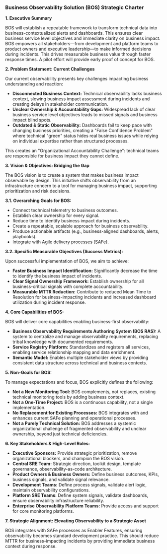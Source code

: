 ### **Business Observability Solution (BOS) Strategic Charter**

**1. Executive Summary**

BOS will establish a repeatable framework to transform technical data into business-contextualized alerts and dashboards. This ensures clear business service level objectives and immediate clarity on business impact. BOS empowers all stakeholders—from development and platform teams to product owners and executive leadership—to make informed decisions during incidents. This drives measurable business value through faster response times. A pilot effort will provide early proof of concept for BOS.

**2. Problem Statement: Current Challenges**

Our current observability presents key challenges impacting business understanding and reaction:

* **Disconnected Business Context:** Technical observability lacks business context, slowing business impact assessment during incidents and creating delays in stakeholder communication.  
* **Unclear Ownership & Accountability Gaps:** Widespread lack of clear business service level objectives leads to missed signals and business impact blind spots.  
* **Outdated & Static Observability:** Dashboards fail to keep pace with changing business priorities, creating a "False Confidence Problem" where technical "green" status hides real business issues while relying on individual expertise rather than structured processes.

This creates an "Organizational Accountability Challenge": technical teams are responsible for business impact they cannot define.

**3. Vision & Objectives: Bridging the Gap**

The BOS vision is to create a system that makes business impact observable by design. This initiative shifts observability from an infrastructure concern to a tool for managing business impact, supporting prioritization and risk decisions.

**3.1. Overarching Goals for BOS:**

* Connect technical telemetry to business outcomes.  
* Establish clear ownership for every signal.  
* Reduce time to identify business impact during incidents.  
* Create a repeatable, scalable approach for business observability.  
* Produce actionable artifacts (e.g., business-aligned dashboards, alerts, playbooks).  
* Integrate with Agile delivery processes (SAFe).

**3.2. Specific Measurable Objectives (Success Metrics):**

Upon successful implementation of BOS, we aim to achieve:

* **Faster Business Impact Identification:** Significantly decrease the time to identify the business impact of incidents.  
* **Clear Signal Ownership Framework:** Establish ownership for all business-critical signals with complete accountability.  
* **Measurable MTTR Reduction:** Contribute to reduced Mean Time to Resolution for business-impacting incidents and increased dashboard utilization during incident response.

**4. Core Capabilities of BOS:**

BOS will deliver core capabilities enabling business-first observability:

* **Business Observability Requirements Authoring System (BOS RAS):** A system to centralize and manage observability requirements, replacing tribal knowledge with documented requirements.  
* **Service Registry Platform:** Standardizes and registers all services, enabling service relationship mapping and data enrichment.
* **Semantic Model:** Enables multiple stakeholder views by providing consistent data structure across technical and business contexts.

**5. Non-Goals for BOS:**

To manage expectations and focus, BOS explicitly defines the following:

* **Not a New Monitoring Tool:** BOS complements, not replaces, existing technical monitoring tools by adding business context.  
* **Not a One-Time Project:** BOS is a continuous capability, not a single implementation.  
* **No Replacement for Existing Processes:** BOS integrates with and enhances current SAFe planning and operational processes.  
* **Not a Purely Technical Solution:** BOS addresses a systemic organizational challenge of fragmented observability and unclear ownership, beyond just technical deficiencies.

**6. Key Stakeholders & High-Level Roles:**

* **Executive Sponsors:** Provide strategic prioritization, remove organizational blockers, and champion the BOS vision.  
* **Central SRE Team:** Strategic direction, toolkit design, template governance, observability-as-code architecture.  
* **Product Owners & Business Owners:** Define business outcomes, KPIs, business signals, and validate signal relevance.  
* **Development Teams:** Define process signals, validate alert logic, maintain observability configurations.  
* **Platform SRE Teams:** Define system signals, validate dashboards, ensure observability infrastructure reliability.  
* **Enterprise Observability Platform Teams:** Provide access and support for core monitoring platforms.

**7. Strategic Alignment: Elevating Observability to a Strategic Asset**

BOS integrates with SAFe processes as Enabler Features, ensuring observability becomes standard development practice. This should reduce MTTR for business-impacting incidents by providing immediate business context during response.
